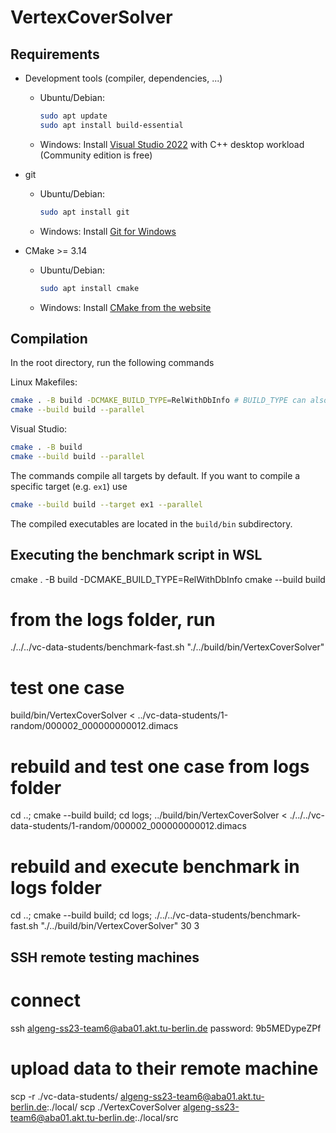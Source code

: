 # VertexCoverSolver
 
## Requirements

- Development tools (compiler, dependencies, ...)
    - Ubuntu/Debian:
      ```bash
      sudo apt update
      sudo apt install build-essential
      ```
    - Windows: Install [Visual Studio 2022](https://visualstudio.microsoft.com/de/thank-you-downloading-visual-studio/?sku=Community&channel=Release&version=VS2022&source=VSLandingPage&cid=2030&passive=false) with C++ desktop workload (Community edition is free)

- git
    - Ubuntu/Debian: 
      ```bash
      sudo apt install git
      ```
    - Windows: Install [Git for Windows](https://git-scm.com/download/win)


- CMake >= 3.14
    - Ubuntu/Debian: 
      ```bash
      sudo apt install cmake
      ```
    - Windows: Install [CMake from the website](https://cmake.org/download/)

## Compilation

In the root directory, run the following commands

Linux Makefiles:

```bash
cmake . -B build -DCMAKE_BUILD_TYPE=RelWithDbInfo # BUILD_TYPE can also be `Release` or `Debug`
cmake --build build --parallel
```

Visual Studio:

```bash
cmake . -B build
cmake --build build --parallel
```

The commands compile all targets by default. If you want to compile a specific target (e.g. `ex1`) use

```bash
cmake --build build --target ex1 --parallel
```

The compiled executables are located in the `build/bin` subdirectory.

## Executing the benchmark script in WSL

cmake . -B build -DCMAKE_BUILD_TYPE=RelWithDbInfo
cmake --build build

# from the logs folder, run
./../../vc-data-students/benchmark-fast.sh "./../build/bin/VertexCoverSolver"

# test one case
build/bin/VertexCoverSolver < ../vc-data-students/1-random/000002_000000000012.dimacs

# rebuild and test one case from logs folder
cd ..; cmake --build build; cd logs; ../build/bin/VertexCoverSolver < ./../../vc-data-students/1-random/000002_000000000012.dimacs

# rebuild and execute benchmark in logs folder
cd ..; cmake --build build; cd logs; ./../../vc-data-students/benchmark-fast.sh "./../build/bin/VertexCoverSolver" 30 3


## SSH remote testing machines

# connect
ssh algeng-ss23-team6@aba01.akt.tu-berlin.de
password: 9b5MEDypeZPf

# upload data to their remote machine
scp -r ./vc-data-students/ algeng-ss23-team6@aba01.akt.tu-berlin.de:./local/
scp ./VertexCoverSolver algeng-ss23-team6@aba01.akt.tu-berlin.de:./local/src

